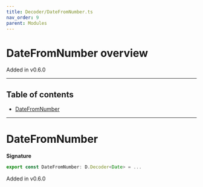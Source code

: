 ```yaml
---
title: Decoder/DateFromNumber.ts
nav_order: 9
parent: Modules
---
```


# DateFromNumber overview

Added in v0.6.0

---

<h2 class="text-delta">Table of contents</h2>

- [DateFromNumber](#datefromnumber)

---

# DateFromNumber

**Signature**

```ts
export const DateFromNumber: D.Decoder<Date> = ...
```

Added in v0.6.0
